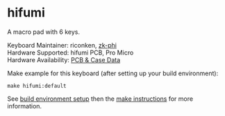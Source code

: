 # hifumi

A macro pad with 6 keys.

Keyboard Maintainer: riconken, [zk-phi](https://github.com/zk-phi)  
Hardware Supported: hifumi PCB, Pro Micro   
Hardware Availability: [PCB & Case Data](https://github.com/zk-phi/1x2x3-keyboard)

Make example for this keyboard (after setting up your build environment):

    make hifumi:default

See [build environment setup](https://docs.qmk.fm/#/getting_started_build_tools) then the [make instructions](https://docs.qmk.fm/#/getting_started_make_guide) for more information.

